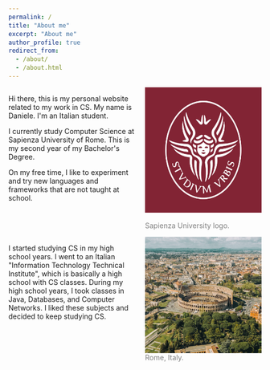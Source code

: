 ```yaml
---
permalink: /
title: "About me"
excerpt: "About me"
author_profile: true
redirect_from: 
  - /about/
  - /about.html
---
```


<div style="display: flex; justify-content: space-between;">
  <div style="flex: 1;">
    <p>Hi there, this is my personal website related to my work in CS. My name is Daniele. I'm an Italian student.</p>
    <p>I currently study Computer Science at Sapienza University of Rome. This is my second year of my Bachelor's Degree.</p>
    <p>On my free time, I like to experiment and try new languages and frameworks that are not taught at school. </p>
  </div>

  <div style="flex: 1;">
    <div style="float: right; margin-left: 20px;">
      <img src="images/sapienza-logo.jpg" alt="Image 1" style="height: 250px; width: auto;">
      <p style="color: grey; font-size: 14px;">Sapienza University logo.</p>
    </div>
  </div>
</div>

<div style="display: flex; justify-content: space-between;">
  <div style="flex: 1;">
    <p>I started studying CS in my high school years. I went to an Italian "Information Technology Technical Institute", which is basically a high school with CS classes. During my high school years, I took classes in Java, Databases, and Computer Networks. I liked these subjects and decided to keep studying CS. </p>
  </div>

  <div style="flex: 1;">
  <div style="float: right; margin-left: 20px;">
    <img src= "images/spencer-davis-halyuhp6ole-unsplash-1600x900.jpg" alt="Image 2" style=" width: 250px; height: auto; float: right; margin-left: 10px;">
    <p style="color: grey; font-size: 14px;">Rome, Italy.</p>
    </dib>
  </div>
</div>
